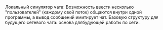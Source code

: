 Локальный симулятор чата: Возможность ввести несколько "пользователей" (каждому свой поток) общаются внутри одной программы, а вывод сообщений имитирует чат.
Базовую структуру для будущего сетевого чата: основа длябудующей работы по сети.

